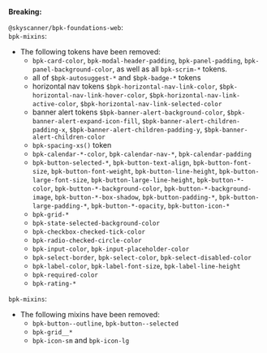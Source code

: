 **Breaking:**

`@skyscanner/bpk-foundations-web`: </br>
`bpk-mixins`: </br>
- The following tokens have been removed:
    - `bpk-card-color`, `bpk-modal-header-padding`, `bpk-panel-padding`, `bpk-panel-background-color`, as well as all `bpk-scrim-*` tokens.
    - all of `$bpk-autosuggest-*` and `$bpk-badge-*` tokens
    - horizontal nav tokens `$bpk-horizontal-nav-link-color`, `$bpk-horizontal-nav-link-hover-color`, `$bpk-horizontal-nav-link-active-color`, `$bpk-horizontal-nav-link-selected-color`
    - banner alert tokens `$bpk-banner-alert-background-color`, `$bpk-banner-alert-expand-icon-fill`, `$bpk-banner-alert-children-padding-x`, `$bpk-banner-alert-children-padding-y`, `$bpk-banner-alert-children-color`
    - `bpk-spacing-xs()` token
    - `bpk-calendar-*-color`, `bpk-calendar-nav-*`, `bpk-calendar-padding`
    - `bpk-button-selected-*`, `bpk-button-text-align`, `bpk-button-font-size`, `bpk-button-font-weight`, `bpk-button-line-height`, `bpk-button-large-font-size`, `bpk-button-large-line-height`, `bpk-button-*-color`, `bpk-button-*-background-color`, `bpk-button-*-background-image`, `bpk-button-*-box-shadow`, `bpk-button-padding-*`, `bpk-button-large-padding-*`, `bpk-button-*-opacity`, `bpk-button-icon-*`
    - `bpk-grid-*`
    - `bpk-state-selected-background-color`
    - `bpk-checkbox-checked-tick-color`
    - `bpk-radio-checked-circle-color`
    - `bpk-input-color`, `bpk-input-placeholder-color`
    - `bpk-select-border`, `bpk-select-color`, `bpk-select-disabled-color`
    - `bpk-label-color`, `bpk-label-font-size`, `bpk-label-line-height`
    - `bpk-required-color`
    - `bpk-rating-*`

`bpk-mixins`: </br>
- The following mixins have been removed:
    - `bpk-button--outline`, `bpk-button--selected`
    - `bpk-grid__*`
    - `bpk-icon-sm` and `bpk-icon-lg`
